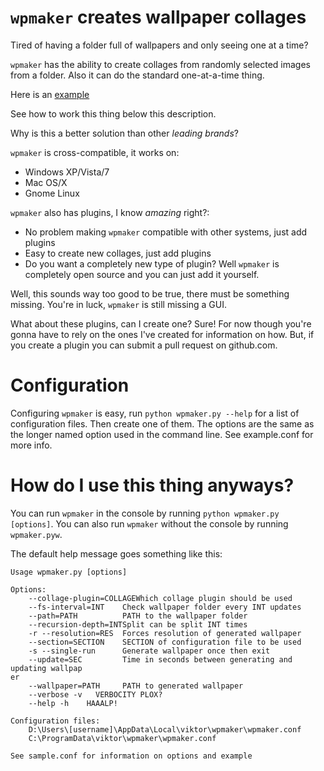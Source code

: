 `wpmaker` creates wallpaper collages
===============================================================================

Tired of having a folder full of wallpapers and only seeing one at a time?

`wpmaker` has the ability to create collages from randomly selected images from
a folder. Also it can do the standard one-at-a-time thing.

Here is an [example](http://i.imgur.com/BnZTn.jpg)

See how to work this thing below this description.

Why is this a better solution than other *leading brands*?

`wpmaker` is cross-compatible, it works on:
- Windows XP/Vista/7
- Mac OS/X
- Gnome Linux

`wpmaker` also has plugins, I know *amazing* right?:
- No problem making `wpmaker` compatible with other systems, just add plugins
- Easy to create new collages, just add plugins
- Do you want a completely new type of plugin? Well `wpmaker` is completely 
open source and you can just add it yourself.

Well, this sounds way too good to be true, there must be something missing.
You're in luck, `wpmaker` is still missing a GUI.

What about these plugins, can I create one? Sure! For now though you're gonna have
to rely on the ones I've created for information on how. But, if you create
a plugin you can submit a pull request on github.com.

Configuration
===============================================================================

Configuring `wpmaker` is easy, run `python wpmaker.py --help` for a list of
configuration files. Then create one of them. The options are the same as the
longer named option used in the command line. See example.conf for more info.

How do I use this thing anyways?
===============================================================================

You can run `wpmaker` in the console by running `python wpmaker.py [options]`.
You can also run `wpmaker` without the console by running `wpmaker.pyw`.

The default help message goes something like this:

```
Usage wpmaker.py [options]

Options:
    --collage-plugin=COLLAGEWhich collage plugin should be used
    --fs-interval=INT    Check wallpaper folder every INT updates
    --path=PATH          PATH to the wallpaper folder
    --recursion-depth=INTSplit can be split INT times
    -r --resolution=RES  Forces resolution of generated wallpaper
    --section=SECTION    SECTION of configuration file to be used
    -s --single-run      Generate wallpaper once then exit
    --update=SEC         Time in seconds between generating and updating wallpap
er
    --wallpaper=PATH     PATH to generated wallpaper
    --verbose -v   VERBOCITY PLOX?
    --help -h    HAAALP!

Configuration files:
    D:\Users\[username]\AppData\Local\viktor\wpmaker\wpmaker.conf
    C:\ProgramData\viktor\wpmaker\wpmaker.conf

See sample.conf for information on options and example
```


